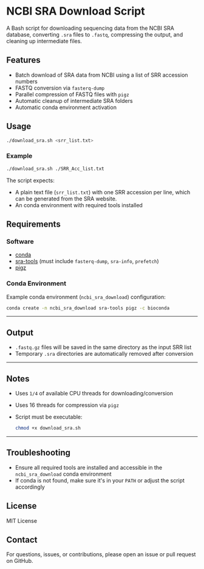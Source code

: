 # NCBI SRA Download Script

A Bash script for downloading sequencing data from the NCBI SRA database, converting `.sra` files to `.fastq`, compressing the output, and cleaning up intermediate files.

## Features

* Batch download of SRA data from NCBI using a list of SRR accession numbers
* FASTQ conversion via `fasterq-dump`
* Parallel compression of FASTQ files with `pigz`
* Automatic cleanup of intermediate SRA folders
* Automatic conda environment activation

## Usage

```bash
./download_sra.sh <srr_list.txt>
```

### Example

```bash
./download_sra.sh ./SRR_Acc_list.txt
```

The script expects:

* A plain text file (`srr_list.txt`) with one SRR accession per line, which can be generated from the SRA website.
* An conda environment with required tools installed


## Requirements

### Software

* [conda](https://docs.conda.io/en/latest/)
* [sra-tools](https://github.com/ncbi/sra-tools) (must include `fasterq-dump`, `sra-info`, `prefetch`)
* [pigz](https://zlib.net/pigz/)

### Conda Environment

Example conda environment (`ncbi_sra_download`) configuration:

```bash
conda create -n ncbi_sra_download sra-tools pigz -c bioconda
```

---

## Output

* `.fastq.gz` files will be saved in the same directory as the input SRR list
* Temporary `.sra` directories are automatically removed after conversion

---

## Notes

* Uses `1/4` of available CPU threads for downloading/conversion
* Uses 16 threads for compression via `pigz`
* Script must be executable:

  ```bash
  chmod +x download_sra.sh
  ```

---

## Troubleshooting

* Ensure all required tools are installed and accessible in the `ncbi_sra_download` conda environment
* If conda is not found, make sure it's in your `PATH` or adjust the script accordingly

## License

MIT License

## Contact

For questions, issues, or contributions, please open an issue or pull request on GitHub.
